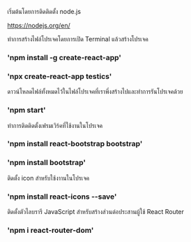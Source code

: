 เริ่มต้นโดยการติดติดตั้ง node.js

https://nodejs.org/en/ 

ทำการสร้างไฟล์โปรเจคโดยการเปิด Terminal แล้วสร้างโปรเจค

### 'npm install -g create-react-app'

### 'npx create-react-app testics'

ดาวน์โหลดไฟล์ทั้งหมดไว้ในไฟล์โปรเจคที่เราพึ่งสร้างไปและทำการรันโปรเจคด้วย

### 'npm start'

ทำการติดติดตั้งเฟรมเวิร์คที่ใช้งานในโปรเจค

### 'npm install react-bootstrap bootstrap'

### 'npm install bootstrap'

ติดตั้ง icon สำหรับใช้งาานในโปรเจค

### 'npm install react-icons --save'

ติดตั้งตัวไลบรารี JavaScript สำหรับสร้างส่วนต่อประสานผู้ใช้ React Router 

### 'npm i react-router-dom'
